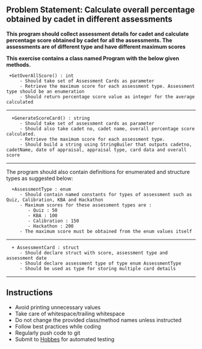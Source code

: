 ## Problem Statement: Calculate overall percentage obtained by cadet in different assessments

**This program should collect assessment details for cadet and calculate percentage score obtained by cadet for all the assessments. The assessments are of different type and have different maximum scores**

**This exercise contains a class named Program with the below given methods.**

     +GetOverAllScore() : int
         - Should take set of Assessment Cards as parameter
         - Retrieve the maximum score for each assessment type. Assessment type should be an enumeration
         - Should return percentage score value as integer for the average calculated

------------------------------------------------------

      +GenerateScoreCard() : string
         - Should take set of assessment cards as parameter
         - Should also take cadet no, cadet name, overall percentage score calculated.
         - Retrieve the maximum score for each assessment type.
         - Should build a string using StringBuiler that outputs cadetno, cadetName, date of appraisal, appraisal type, card data and overall score

------------------------------------------------------

The program should also contain definitions for  enumerated and structure types as suggested below:

      +AssessmentType : enum
         - Should contain named constants for types of assessment such as Quiz, Calibration, KBA and Hackathon
         - Maximum scores for these assessment types are :
            - Quiz : 50
            - KBA : 100
            - Calibration : 150
            - Hackathon : 200
         - The maximum score must be obtained from the enum values itself

-------------------------------------------------------

      + AssessmentCard : struct
         - Should declare struct with score, assessment type and assessment date
         - Should declare assessment type of type enum AssessmentType
         - Should be used as type for storing multiple card details

--------------------------------------------------------

## Instructions

- Avoid printing unnecessary values
- Take care of whitespace/trailing whitespace
- Do not change the provided class/method names unless instructed
- Follow best practices while coding
- Regularly push code to git
- Submit to [Hobbes](https:\\hobbes-ust.stackroute.in) for automated testing